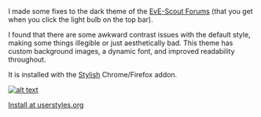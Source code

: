 I made some fixes to the dark theme of the [EvE-Scout Forums](https://forums.eve-scout.com/) (that you get when you click the light bulb on the top bar).

I found that there are some awkward contrast issues with the default style, making some things illegible or just aesthetically bad. This theme has custom background images, a dynamic font, and improved readability throughout.

It is installed with the [Stylish](https://chrome.google.com/webstore/detail/stylish-custom-themes-for/fjnbnpbmkenffdnngjfgmeleoegfcffe) Chrome/Firefox addon.

[![alt text](https://userstyles.org/style_screenshots/228102_after.jpeg?r=1643617647)](https://userstyles.org/styles/228102/eve-scout-forums-dark-extended)

[Install at userstyles.org](https://userstyles.org/styles/228102/eve-scout-forums-dark-extended)
